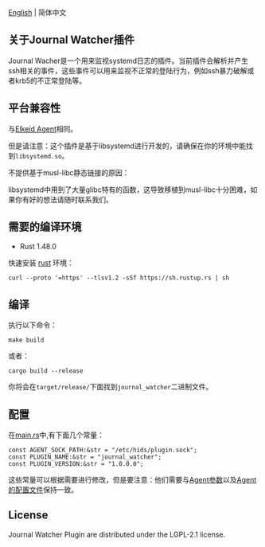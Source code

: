 [English](README.md) | 简体中文
## 关于Journal Watcher插件
Journal Wacher是一个用来监视systemd日志的插件。当前插件会解析并产生ssh相关的事件，这些事件可以用来监视不正常的登陆行为，例如ssh暴力破解或者krb5的不正常登陆等。

## 平台兼容性
与[Elkeid Agent](../README-zh_CN.md#平台兼容性)相同。

但是请注意：这个插件是基于libsystemd进行开发的，请确保在你的环境中能找到`libsystemd.so`。

不提供基于musl-libc静态链接的原因：

libsystemd中用到了大量glibc特有的函数，这导致移植到musl-libc十分困难，如果你有好的想法请随时联系我们。


## 需要的编译环境
* Rust 1.48.0

快速安装 [rust](https://www.rust-lang.org/tools/install) 环境：
```
curl --proto '=https' --tlsv1.2 -sSf https://sh.rustup.rs | sh
```

## 编译
执行以下命令：
```
make build
```
或者：
```
cargo build --release
```
你将会在`target/release/`下面找到`journal_watcher`二进制文件。

## 配置
在[main.rs](./src/main.rs)中,有下面几个常量：
```
const AGENT_SOCK_PATH:&str = "/etc/hids/plugin.sock";
const PLUGIN_NAME:&str = "journal_watcher";
const PLUGIN_VERSION:&str = "1.0.0.0";
```
这些常量可以根据需要进行修改，但是要注意：他们需要与[Agent参数](../README-zh_CN.md#参数和选项)以及[Agent的配置文件](../README-zh_CN.md#配置文件)保持一致。

## License
Journal Watcher Plugin are distributed under the LGPL-2.1 license.
